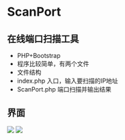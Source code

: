 # ScanPort
## 在线端口扫描工具

- PHP+Bootstrap
- 程序比较简单，有两个文件
- 文件结构
- index.php 入口，输入要扫描的IP地址
- ScanPort.php 端口扫描并输出结果
## 界面 
![](https://github.com/catkint/ScanPort/blob/master/image/input.jpg)
![](https://github.com/catkint/ScanPort/blob/master/image/output.jpg)